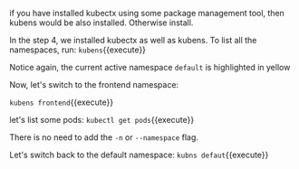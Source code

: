 if you have installed kubectx using some package management tool, then kubens would be also installed. Otherwise install.

In the step 4, we installed kubectx as well as kubens.
To list all the namespaces, run:
`kubens`{{execute}}

Notice again, the current active namespace `default` is highlighted in yellow

Now, let's switch  to the frontend namespace:

`kubens frontend`{{execute}}

let's list some pods:
`kubectl get pods`{{execute}}

There is no need to add the `-n` or `--namespace` flag.

Let's switch back to the default namespace:
`kubns defaut`{{execute}}